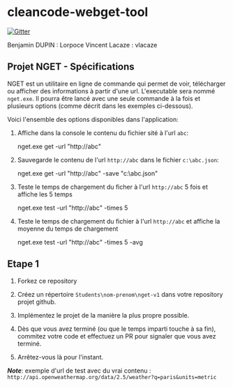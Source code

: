 # cleancode-webget-tool

[![Gitter](https://badges.gitter.im/Join%20Chat.svg)](https://gitter.im/rhwy/cleancode-webget-tool?utm_source=badge&utm_medium=badge&utm_campaign=pr-badge&utm_content=badge)

Benjamin DUPIN : Lorpoce
Vincent Lacaze : vlacaze

## Projet NGET - Spécifications

NGET est un utilitaire en ligne de commande qui permet de voir, télécharger ou afficher des informations à partir d'une url.
L'executable sera nommé `nget.exe`. Il pourra être lancé avec une seule commande à la fois et plusieurs options (comme décrit dans les exemples ci-dessous).


Voici l'ensemble des options disponibles dans l'application:

1. Affiche dans la console le contenu du fichier sité à l'url `abc`:

	nget.exe get -url "http://abc" 


2. Sauvegarde le contenu de l'url `http://abc` dans le fichier `c:\abc.json`:

	nget.exe get -url "http://abc" -save "c:\abc.json"


3. Teste le temps de chargement du ficher à l'url `http://abc` 5 fois et affiche les 5 temps

	nget.exe test -url "http://abc" -times 5 

4. Teste le temps de chargement du fichier à l'url `http://abc` et affiche la moyenne du temps de chargement

	nget.exe test -url "http://abc" -times 5 -avg


## Etape 1

1. Forkez ce repository

1. Créez un répertoire `Students\nom-prenom\nget-v1` dans votre repository projet github.

1. Implémentez le projet de la manière la plus propre possible.

1. Dès que vous avez terminé (ou que le temps imparti touche à sa fin), commitez votre code et effectuez un PR pour signaler que vous avez terminé. 
1. Arrêtez-vous là pour l'instant.



_**Note**_: exemple d'url de test avec du vrai contenu : `http://api.openweathermap.org/data/2.5/weather?q=paris&units=metric`

